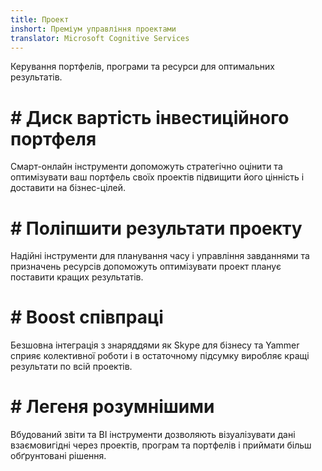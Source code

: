 ```yaml
---
title: Проект
inshort: Преміум управління проектами
translator: Microsoft Cognitive Services
---
```


Керування портфелів, програми та ресурси для оптимальних результатів.

# # Диск вартість інвестиційного портфеля
Смарт-онлайн інструменти допоможуть стратегічно оцінити та оптимізувати ваш портфель своїх проектів підвищити його цінність і доставити на бізнес-цілей. 

# # Поліпшити результати проекту
Надійні інструменти для планування часу і управління завданнями та призначень ресурсів допоможуть оптимізувати проект планує поставити кращих результатів. 

# # Boost співпраці
Безшовна інтеграція з знаряддями як Skype для бізнесу та Yammer сприяє колективної роботи і в остаточному підсумку виробляє кращі результати по всій проектів. 

# # Легеня розумнішими 
Вбудований звіти та BI інструменти дозволяють візуалізувати дані взаємовигідні через проектів, програм та портфелів і приймати більш обґрунтовані рішення. 






